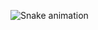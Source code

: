 ![Snake animation](https://github.com/rafaballerini/mateusb123/blob/output/github-contribution-grid-snake.svg)

